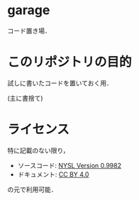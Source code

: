 # garage

コード置き場．

# このリポジトリの目的

試しに書いたコードを置いておく用．

(主に書捨て)

# ライセンス

特に記載のない限り，

- ソースコード: [NYSL Version 0.9982](http://www.kmonos.net/nysl/)
- ドキュメント: [CC BY 4.0](https://creativecommons.org/licenses/by/4.0/deed.ja)

の元で利用可能．

